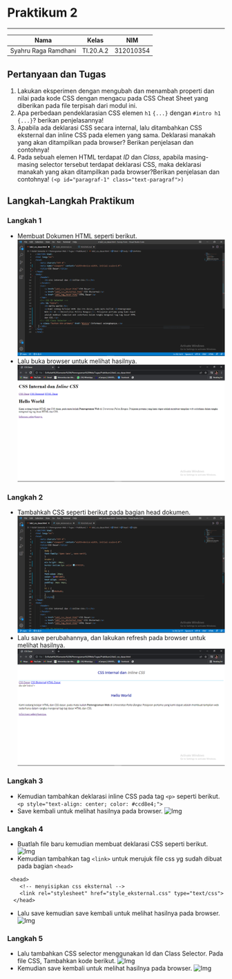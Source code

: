 # **Praktikum 2**
  ---------------
|Nama			|Kelas		|NIM		|
|-----			|-----		|-----		|
|Syahru	Raga Ramdhani	|TI.20.A.2	|312010354	|

## **Pertanyaan dan Tugas**
1. Lakukan eksperimen dengan mengubah dan menambah properti dan nilai pada kode CSS dengan mengacu pada CSS Cheat Sheet yang diberikan pada file terpisah dari modul ini.
2. Apa perbedaan pendeklarasian CSS elemen `h1` `{...}` dengan `#intro h1 {...}`? berikan penjelasannya!
3. Apabila ada deklarasi CSS secara internal, lalu ditambahkan CSS eksternal dan inline CSS pada elemen yang sama. Deklarasi manakah yang akan ditampilkan pada browser? Berikan penjelasan dan contohnya!
4. Pada sebuah elemen HTML terdapat _ID_ dan _Class_, apabila masing-masing selector tersebut terdapat deklarasi CSS, maka deklarasi manakah yang akan ditampilkan pada browser?Berikan penjelasan dan contohnya! `(<p id="paragraf-1" class="text-paragraf">)`

## **Langkah-Langkah Praktikum**
### **Langkah 1**
* Membuat Dokumen HTML seperti berikut.
![Img](/Img/Capture1.PNG)
* Lalu buka browser untuk melihat hasilnya.
![Img](/Img/Capture2.PNG)</br>
### **Langkah 2**
* Tambahkah CSS seperti berikut pada bagian head dokumen.
![Img](/Img/Capture3.PNG)
* Lalu save perubahannya, dan lakukan refresh pada browser untuk melihat hasilnya.
![Img](/Img/Capture4.PNG)</br>
### **Langkah 3**
* Kemudian tambahkan deklarasi inline CSS pada tag `<p>` seperti berikut.</br>
``` <p style="text-align: center; color: #ccd8e4;"> ``` <br/>
* Save kembali untuk melihat hasilnya pada browser.
![Img](/Img/Capture5.PNG)</br>
### **Langkah 4**
* Buatlah file baru kemudian membuat deklarasi CSS seperti berikut.
![Img](/Img/Capture6.PNG)
* Kemudian tambahkan tag `<link>` untuk merujuk file css yg sudah dibuat pada bagian `<head>`
```
 <head>
    <!-- menyisipkan css eksternal -->
    <link rel="stylesheet" href="style_eksternal.css" type="text/css">
  </head>
```
* Lalu save kemudian save kembali untuk melihat hasilnya pada browser.
![Img](/Img/Capture7.PNG)</br>
### **Langkah 5**
* Lalu tambahkan CSS selector menggunakan Id dan Class Selector. Pada file CSS, Tambahkan kode berikut.
![Img](/Img/Capture8.PNG)
* Kemudian save kembali untuk melihat hasilnya pada browser.
![Img](/Img/Capture9.PNG)